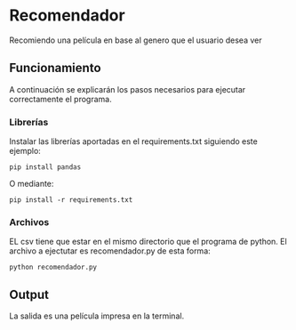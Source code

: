 # Recomendador
Recomiendo una película en base al genero que el usuario desea ver
## Funcionamiento
A continuación se explicarán los pasos necesarios para ejecutar correctamente el programa.
### Librerías
Instalar las librerías aportadas en el requirements.txt siguiendo este ejemplo:
```
pip install pandas
```
O mediante:
```
pip install -r requirements.txt
```
### Archivos
EL csv tiene que estar en el mismo directorio que el programa de python. El archivo a ejectutar es recomendador.py de esta forma:
```
python recomendador.py
```
## Output
La salida es una película impresa en la terminal.
